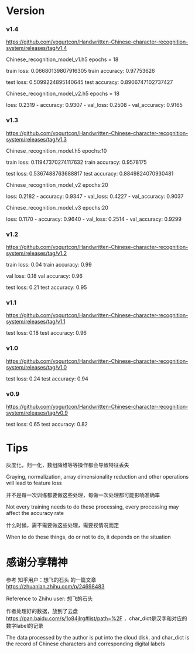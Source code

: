 # Version

### v1.4 ###

https://github.com/yogurtcon/Handwritten-Chinese-character-recognition-system/releases/tag/v1.4

Chinese_recognition_model_v1.h5    epochs = 18

train loss: 0.06680139807916305     train accuracy: 0.97753626

test loss: 0.5099224895140645     test accuracy: 0.8906747102737427

Chinese_recognition_model_v2.h5    epochs = 18

loss: 0.2319 - accuracy: 0.9307 - val_loss: 0.2508 - val_accuracy: 0.9165

### v1.3 ###

https://github.com/yogurtcon/Handwritten-Chinese-character-recognition-system/releases/tag/v1.3

Chinese_recognition_model.h5    epochs:10

train loss: 0.11947370274117632     train accuracy: 0.9578175

test loss: 0.5367488763688817     test accuracy: 0.8849824070930481

Chinese_recognition_model_v2    epochs:20

loss: 0.2182 - accuracy: 0.9347 - val_loss: 0.4227 - val_accuracy: 0.9037

Chinese_recognition_model_v3    epochs:20

loss: 0.1170 - accuracy: 0.9640 - val_loss: 0.2514 - val_accuracy: 0.9299

### v1.2 ###

https://github.com/yogurtcon/Handwritten-Chinese-character-recognition-system/releases/tag/v1.2

train loss: 0.04     train accuracy: 0.99

val loss: 0.18     val accuracy: 0.96

test loss: 0.21     test accuracy: 0.95

### v1.1 ###

https://github.com/yogurtcon/Handwritten-Chinese-character-recognition-system/releases/tag/v1.1

test loss: 0.18     test accuracy: 0.96

### v1.0 ###

https://github.com/yogurtcon/Handwritten-Chinese-character-recognition-system/releases/tag/v1.0

test loss: 0.24 test accuracy: 0.94

### v0.9 ###

https://github.com/yogurtcon/Handwritten-Chinese-character-recognition-system/releases/tag/v0.9

test loss: 0.65 test accuracy: 0.82

# Tips

灰度化，归一化，数组降维等等操作都会导致特征丢失

Graying, normalization, array dimensionality reduction and other operations will lead to feature loss

并不是每一次训练都要做这些处理，每做一次处理都可能影响准确率

Not every training needs to do these processing, every processing may affect the accuracy rate

什么时候，需不需要做这些处理，需要视情况而定

When to do these things, do or not to do, it depends on the situation

# 感谢分享精神

参考 知乎用户：想飞的石头 的一篇文章 https://zhuanlan.zhihu.com/p/24698483

Reference to Zhihu user: 想飞的石头

作者处理好的数据，放到了云盘 https://pan.baidu.com/s/1o84jIrg#list/path=%2F ，char_dict是汉字和对应的数字label的记录

The data processed by the author is put into the cloud disk, and char_dict is the record of Chinese characters and corresponding digital labels

